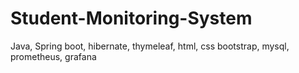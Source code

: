 # Student-Monitoring-System
Java, Spring boot, hibernate, thymeleaf, html, css bootstrap, mysql, prometheus, grafana

